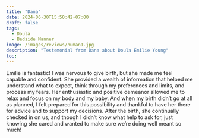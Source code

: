 ```yaml
---
title: "Dana"
date: 2024-06-30T15:50:42-07:00
draft: false
tags:
  - Doula
  - Bedside Manner
image: /images/reviews/human1.jpg
description: "Testemonial from Dana about Doula Emilie Young"
toc:
---
```


Emilie is fantastic! I was nervous to give birth, but she made me feel capable and confident. She provided a wealth of information that helped me understand what to expect, think through my preferences and limits, and process my fears. Her enthusiastic and positive demeanor allowed me to relax and focus on my body and my baby. And when my birth didn’t go at all as planned, I felt prepared for this possibility and thankful to have her there for advice and to support my decisions. After the birth, she continually checked in on us, and though I didn’t know what help to ask for, just knowing she cared and wanted to make sure we’re doing well meant so much!
